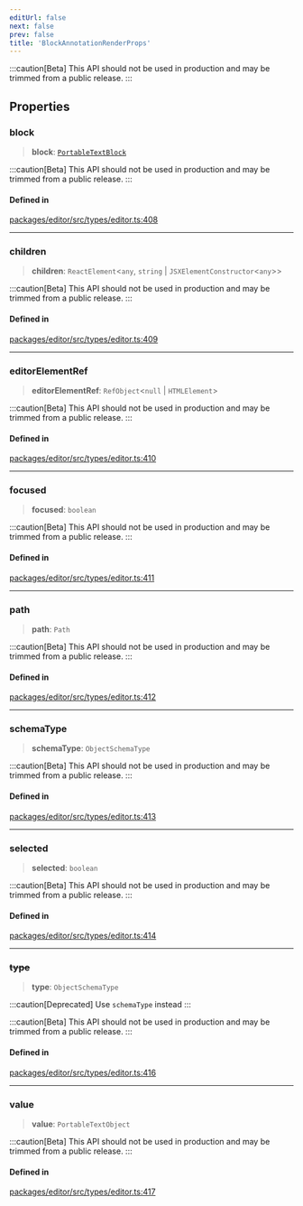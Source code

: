 ```yaml
---
editUrl: false
next: false
prev: false
title: 'BlockAnnotationRenderProps'
---
```


:::caution[Beta]
This API should not be used in production and may be trimmed from a public release.
:::

## Properties

### block

> **block**: [`PortableTextBlock`](/api/index/type-aliases/portabletextblock/)

:::caution[Beta]
This API should not be used in production and may be trimmed from a public release.
:::

#### Defined in

[packages/editor/src/types/editor.ts:408](https://github.com/portabletext/editor/blob/66b5022fc4919e0540c704fbecb8ab8f991c2439/packages/editor/src/types/editor.ts#L408)

---

### children

> **children**: `ReactElement`\<`any`, `string` \| `JSXElementConstructor`\<`any`\>\>

:::caution[Beta]
This API should not be used in production and may be trimmed from a public release.
:::

#### Defined in

[packages/editor/src/types/editor.ts:409](https://github.com/portabletext/editor/blob/66b5022fc4919e0540c704fbecb8ab8f991c2439/packages/editor/src/types/editor.ts#L409)

---

### editorElementRef

> **editorElementRef**: `RefObject`\<`null` \| `HTMLElement`\>

:::caution[Beta]
This API should not be used in production and may be trimmed from a public release.
:::

#### Defined in

[packages/editor/src/types/editor.ts:410](https://github.com/portabletext/editor/blob/66b5022fc4919e0540c704fbecb8ab8f991c2439/packages/editor/src/types/editor.ts#L410)

---

### focused

> **focused**: `boolean`

:::caution[Beta]
This API should not be used in production and may be trimmed from a public release.
:::

#### Defined in

[packages/editor/src/types/editor.ts:411](https://github.com/portabletext/editor/blob/66b5022fc4919e0540c704fbecb8ab8f991c2439/packages/editor/src/types/editor.ts#L411)

---

### path

> **path**: `Path`

:::caution[Beta]
This API should not be used in production and may be trimmed from a public release.
:::

#### Defined in

[packages/editor/src/types/editor.ts:412](https://github.com/portabletext/editor/blob/66b5022fc4919e0540c704fbecb8ab8f991c2439/packages/editor/src/types/editor.ts#L412)

---

### schemaType

> **schemaType**: `ObjectSchemaType`

:::caution[Beta]
This API should not be used in production and may be trimmed from a public release.
:::

#### Defined in

[packages/editor/src/types/editor.ts:413](https://github.com/portabletext/editor/blob/66b5022fc4919e0540c704fbecb8ab8f991c2439/packages/editor/src/types/editor.ts#L413)

---

### selected

> **selected**: `boolean`

:::caution[Beta]
This API should not be used in production and may be trimmed from a public release.
:::

#### Defined in

[packages/editor/src/types/editor.ts:414](https://github.com/portabletext/editor/blob/66b5022fc4919e0540c704fbecb8ab8f991c2439/packages/editor/src/types/editor.ts#L414)

---

### ~~type~~

> **type**: `ObjectSchemaType`

:::caution[Deprecated]
Use `schemaType` instead
:::

:::caution[Beta]
This API should not be used in production and may be trimmed from a public release.
:::

#### Defined in

[packages/editor/src/types/editor.ts:416](https://github.com/portabletext/editor/blob/66b5022fc4919e0540c704fbecb8ab8f991c2439/packages/editor/src/types/editor.ts#L416)

---

### value

> **value**: `PortableTextObject`

:::caution[Beta]
This API should not be used in production and may be trimmed from a public release.
:::

#### Defined in

[packages/editor/src/types/editor.ts:417](https://github.com/portabletext/editor/blob/66b5022fc4919e0540c704fbecb8ab8f991c2439/packages/editor/src/types/editor.ts#L417)
